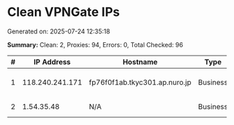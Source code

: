 # Clean VPNGate IPs
Generated on: 2025-07-24 12:35:18

**Summary:** Clean: 2, Proxies: 94, Errors: 0, Total Checked: 96

| # | IP Address | Hostname | Type | Country | Provider |
|---|------------|----------|------|---------|----------|
| 1 | 118.240.241.171 | fp76f0f1ab.tkyc301.ap.nuro.jp | Business | JP | Sony Network Communications Inc. |
| 2 | 1.54.35.48 | N/A | Business | VN | FPT Telecom Company |
